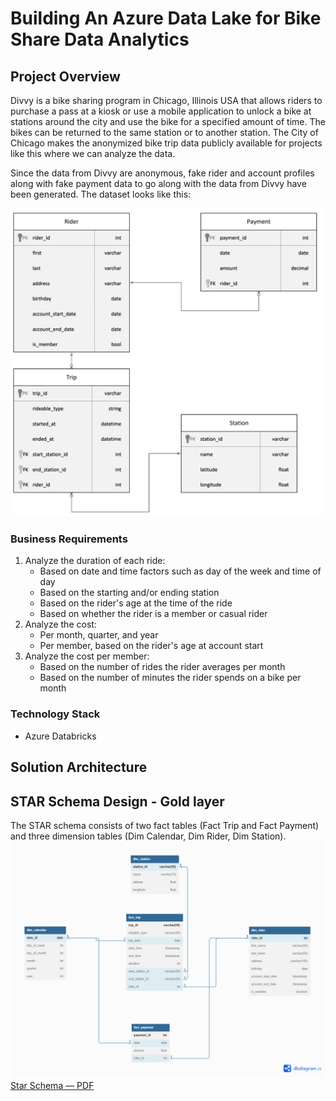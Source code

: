 # Building An Azure Data Lake for Bike Share Data Analytics

## Project Overview
Divvy is a bike sharing program in Chicago, Illinois USA that allows riders to purchase a pass at a kiosk or use a mobile application to unlock a bike at stations around the city and use the bike for a specified amount of time. The bikes can be returned to the same station or to another station. The City of Chicago makes the anonymized bike trip data publicly available for projects like this where we can analyze the data.

Since the data from Divvy are anonymous, fake rider and account profiles along with fake payment data to go along with the data from Divvy have been generated. The dataset looks like this:

![Relational ERD for the Divvy Bikeshare Dataset (with fake data tables)](images/dend-project-erd.jpeg)

### Business Requirements
1. Analyze the duration of each ride:
    - Based on date and time factors such as day of the week and time of day
    - Based on the starting and/or ending station
    - Based on the rider's age at the time of the ride
    - Based on whether the rider is a member or casual rider
2. Analyze the cost:
    - Per month, quarter, and year
    - Per member, based on the rider's age at account start
3. Analyze the cost per member:
    - Based on the number of rides the rider averages per month
    - Based on the number of minutes the rider spends on a bike per month

### Technology Stack
- Azure Databricks

## Solution Architecture


## STAR Schema Design - Gold layer
The STAR schema consists of two fact tables (Fact Trip and Fact Payment) and three dimension tables (Dim Calendar, Dim Rider, Dim Station). 
![Star Schema](images/star_schema_fabian.png)
[Star Schema &mdash; PDF](https://github.com/fabiansum/bike-share-analytics-data-lakehouse/blob/main/pdf/star_schema_fabian.pdf)